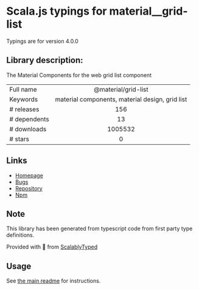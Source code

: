 
# Scala.js typings for material__grid-list

Typings are for version 4.0.0

## Library description:
The Material Components for the web grid list component

|                    |                 |
| ------------------ | :-------------: |
| Full name          | @material/grid-list |
| Keywords           | material components, material design, grid list |
| # releases         | 156 |
| # dependents       | 13 |
| # downloads        | 1005532 |
| # stars            | 0 |

## Links
- [Homepage](https://github.com/material-components/material-components-web#readme)
- [Bugs](https://github.com/material-components/material-components-web/issues)
- [Repository](https://github.com/material-components/material-components-web)
- [Npm](https://www.npmjs.com/package/%40material%2Fgrid-list)
    


## Note
This library has been generated from typescript code from first party type definitions.

Provided with :purple_heart: from [ScalablyTyped](https://github.com/oyvindberg/ScalablyTyped)

## Usage
See [the main readme](../../readme.md) for instructions.



